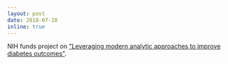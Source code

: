```yaml
---
layout: post
date: 2018-07-10
inline: true
---
```


NIH funds project on ["Leveraging modern analytic approaches to improve diabetes outcomes"](https://projectreporter.nih.gov/project_info_details.cfm?aid=9583770).